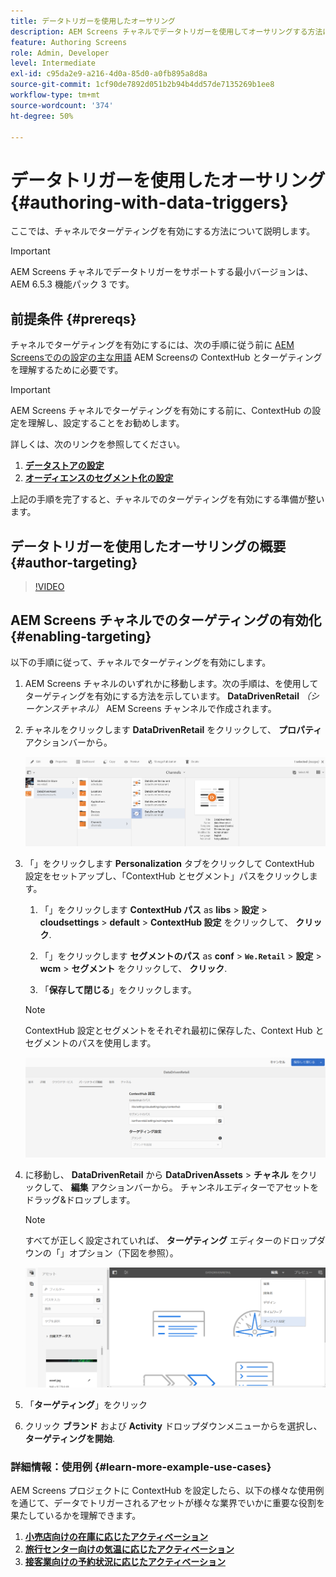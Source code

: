 ```yaml
---
title: データトリガーを使用したオーサリング
description: AEM Screens チャネルでデータトリガーを使用してオーサリングする方法について詳しく説明します。
feature: Authoring Screens
role: Admin, Developer
level: Intermediate
exl-id: c95da2e9-a216-4d0a-85d0-a0fb895a8d8a
source-git-commit: 1cf90de7892d051b2b94b4dd57de7135269b1ee8
workflow-type: tm+mt
source-wordcount: '374'
ht-degree: 50%

---
```


# データトリガーを使用したオーサリング {#authoring-with-data-triggers}

ここでは、チャネルでターゲティングを有効にする方法について説明します。

>[!IMPORTANT]
>
>AEM Screens チャネルでデータトリガーをサポートする最小バージョンは、AEM 6.5.3 機能パック 3 です。

## 前提条件 {#prereqs}

チャネルでターゲティングを有効にするには、次の手順に従う前に [AEM Screensでのの設定の主な用語](configuring-context-hub.md) AEM Screensの ContextHub とターゲティングを理解するために必要です。

>[!IMPORTANT]
>
>AEM Screens チャネルでターゲティングを有効にする前に、ContextHub の設定を理解し、設定することをお勧めします。

詳しくは、次のリンクを参照してください。

1. **[データストアの設定](configuring-context-hub.md)**
1. **[オーディエンスのセグメント化の設定](configuring-context-hub.md)**

上記の手順を完了すると、チャネルでのターゲティングを有効にする準備が整います。

## データトリガーを使用したオーサリングの概要 {#author-targeting}

>[!VIDEO](https://video.tv.adobe.com/v/31921)

## AEM Screens チャネルでのターゲティングの有効化 {#enabling-targeting}

以下の手順に従って、チャネルでターゲティングを有効にします。

1. AEM Screens チャネルのいずれかに移動します。次の手順は、を使用してターゲティングを有効にする方法を示しています。 **DataDrivenRetail** *（シーケンスチャネル）* AEM Screens チャンネルで作成されます。

1. チャネルをクリックします **DataDrivenRetail** をクリックして、 **プロパティ** アクションバーから。

   ![screen_shot_2019-05-01at43332pm](assets/screen_shot_2019-05-01at43332pm.png)

1. 「」をクリックします **Personalization** タブをクリックして ContextHub 設定をセットアップし、「ContextHub とセグメント」パスをクリックします。

   1. 「」をクリックします **ContextHub パス** as **libs** > **設定** > **cloudsettings** > **default** > **ContextHub 設定** をクリックして、 **クリック**.

   1. 「」をクリックします **セグメントのパス** as **conf** > **`We.Retail`** > **設定** > **wcm** > **セグメント** をクリックして、 **クリック**.

   1. 「**保存して閉じる**」をクリックします。

   >[!NOTE]
   >
   >ContextHub 設定とセグメントをそれぞれ最初に保存した、Context Hub とセグメントのパスを使用します。

   ![screen_shot_2019-05-01at44030pm](assets/screen_shot_2019-05-01at44030pm.png)

1. に移動し、 **DataDrivenRetail** から **DataDrivenAssets** > **チャネル** をクリックして、 **編集** アクションバーから。 チャンネルエディターでアセットをドラッグ&amp;ドロップします。

   >[!NOTE]
   >
   >すべてが正しく設定されていれば、 **ターゲティング** エディターのドロップダウンの「」オプション（下図を参照）。

   ![screen_shot_2019-05-01at44231pm](assets/screen_shot_2019-05-01at44231pm.png)

1. 「**ターゲティング**」をクリック

1. クリック **ブランド** および **Activity** ドロップダウンメニューからを選択し、 **ターゲティングを開始**.

### 詳細情報：使用例 {#learn-more-example-use-cases}

AEM Screens プロジェクトに ContextHub を設定したら、以下の様々な使用例を通じて、データでトリガーされるアセットが様々な業界でいかに重要な役割を果たしているかを理解できます。

1. **[小売店向けの在庫に応じたアクティベーション](retail-inventory-activation.md)**
1. **[旅行センター向けの気温に応じたアクティベーション](local-temperature-activation.md)**
1. **[接客業向けの予約状況に応じたアクティベーション](hospitality-reservation-activation.md)**
